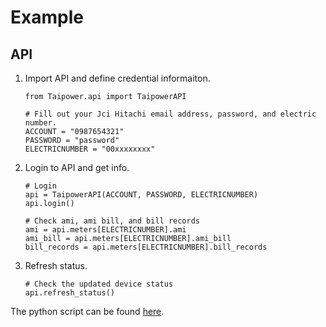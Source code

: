 # Example

## API

1. Import API and define credential informaiton. 

    ```
    from Taipower.api import TaipowerAPI

    # Fill out your Jci Hitachi email address, password, and electric number.
    ACCOUNT = "0987654321"
    PASSWORD = "password"
    ELECTRICNUMBER = "00xxxxxxxx"
    ```

2. Login to API and get info.

    ```
    # Login
    api = TaipowerAPI(ACCOUNT, PASSWORD, ELECTRICNUMBER)
    api.login()

    # Check ami, ami bill, and bill records
    ami = api.meters[ELECTRICNUMBER].ami
    ami_bill = api.meters[ELECTRICNUMBER].ami_bill
    bill_records = api.meters[ELECTRICNUMBER].bill_records
    ```

4. Refresh status.
    
    ```
    # Check the updated device status
    api.refresh_status()
    ```

The python script can be found [here](https://github.com/qqaatw/libtaipower/blob/main/example.py).